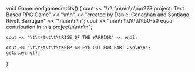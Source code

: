 void Game::endgamecredits()
{
	cout << "\n\n\n\n\n\n\n\n273 project: Text Based RPG Game" << "\n\n" << "created by Daniel Conaghan and Santiago Rivett Barragan" << "\n\n\n\n\n";
	cout << "\n\n\n\t\t\t\t\t\t50-50 equal contribution in this project\n\n\n\n";
	
	cout << "\t\t\t\t\t\tRISE OF THE WARRIOR" << endl;

	cout << "\t\t\t\t\t\tKEEP AN EYE OUT FOR PART 2\n\n\n";
	getplaying();
}
